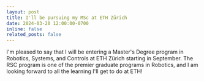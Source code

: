 ```yaml
---
layout: post
title: I'll be pursuing my MSc at ETH Zürich
date: 2024-03-20 12:00:00-0700
inline: false
related_posts: false
---
```


I'm pleased to say that I will be entering a Master's Degree program in Robotics, Systems, and Controls at ETH Zürich starting in September. The RSC program is one of the premier graduate programs in Robotics, and I am looking forward to all the learning I'll get to do at ETH!